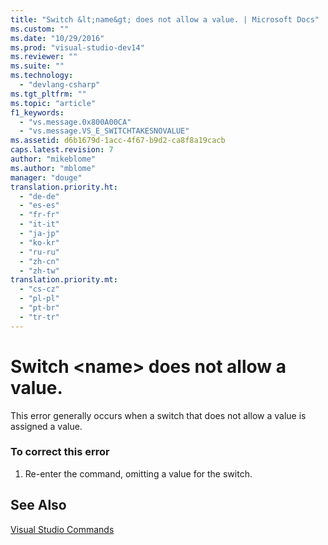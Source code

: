 ```yaml
---
title: "Switch &lt;name&gt; does not allow a value. | Microsoft Docs"
ms.custom: ""
ms.date: "10/29/2016"
ms.prod: "visual-studio-dev14"
ms.reviewer: ""
ms.suite: ""
ms.technology: 
  - "devlang-csharp"
ms.tgt_pltfrm: ""
ms.topic: "article"
f1_keywords: 
  - "vs.message.0x800A00CA"
  - "vs.message.VS_E_SWITCHTAKESNOVALUE"
ms.assetid: d6b1679d-1acc-4f67-b9d2-ca8f8a19cacb
caps.latest.revision: 7
author: "mikeblome"
ms.author: "mblome"
manager: "douge"
translation.priority.ht: 
  - "de-de"
  - "es-es"
  - "fr-fr"
  - "it-it"
  - "ja-jp"
  - "ko-kr"
  - "ru-ru"
  - "zh-cn"
  - "zh-tw"
translation.priority.mt: 
  - "cs-cz"
  - "pl-pl"
  - "pt-br"
  - "tr-tr"
---
```

# Switch &lt;name&gt; does not allow a value.
This error generally occurs when a switch that does not allow a value is assigned a value.  
  
### To correct this error  
  
1.  Re-enter the command, omitting a value for the switch.  
  
## See Also  
 [Visual Studio Commands](../ide/reference/visual-studio-commands.md)